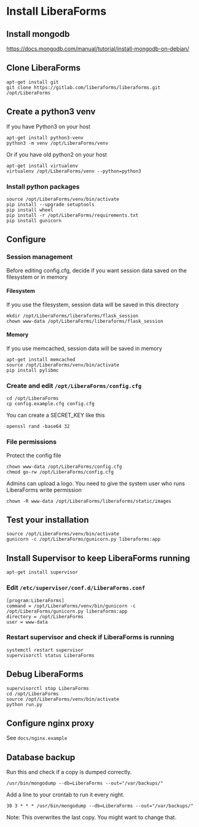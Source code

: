
# Install LiberaForms

## Install mongodb
https://docs.mongodb.com/manual/tutorial/install-mongodb-on-debian/


## Clone LiberaForms
```
apt-get install git
git clone https://gitlab.com/liberaforms/liberaforms.git /opt/LiberaForms
```

## Create a python3 venv
If you have Python3 on your host
```
apt-get install python3-venv
python3 -m venv /opt/LiberaForms/venv
```
Or if you have old python2 on your host
```
apt-get install virtualenv
virtualenv /opt/LiberaForms/venv --python=python3
```

### Install python packages
```
source /opt/LiberaForms/venv/bin/activate
pip install --upgrade setuptools
pip install wheel
pip install -r /opt/LiberaForms/requirements.txt
pip install gunicorn
```

## Configure

### Session management
Before editing config.cfg, decide if you want session data saved on the filesystem or in memory

#### Filesystem
If you use the filesystem, session data will be saved in this directory
```
mkdir /opt/LiberaForms/liberaforms/flask_session
chown www-data /opt/LiberaForms/liberaforms/flask_session
```

#### Memory
If you use memcached, session data will be saved in memory
```
apt-get install memcached
source /opt/LiberaForms/venv/bin/activate
pip install pylibmc
```

### Create and edit `/opt/LiberaForms/config.cfg`
```
cd /opt/LiberaForms
cp config.example.cfg config.cfg
```

You can create a SECRET_KEY like this
```
openssl rand -base64 32
```

### File permissions
Protect the config file
```
chown www-data /opt/LiberaForms/config.cfg
chmod go-rw /opt/LiberaForms/config.cfg
```

Admins can upload a logo. You need to give the system user who runs LiberaForms write permission
```
chown -R www-data /opt/LiberaForms/liberaforms/static/images
```

## Test your installation
```
source /opt/LiberaForms/venv/bin/activate
gunicorn -c /opt/LiberaForms/gunicorn.py liberaforms:app
```

## Install Supervisor to keep LiberaForms running
```
apt-get install supervisor
```

### Edit `/etc/supervisor/conf.d/LiberaForms.conf`
```
[program:LiberaForms]
command = /opt/LiberaForms/venv/bin/gunicorn -c /opt/LiberaForms/gunicorn.py liberaforms:app
directory = /opt/LiberaForms
user = www-data
```

### Restart supervisor and check if LiberaForms is running
```
systemctl restart supervisor
supervisorctl status LiberaForms
```

## Debug LiberaForms
```
supervisorctl stop LiberaForms
cd /opt/LiberaForms
source /opt/LiberaForms/venv/bin/activate
python run.py
```

## Configure nginx proxy
See `docs/nginx.example`


## Database backup
Run this and check if a copy is dumped correctly.
```
/usr/bin/mongodump --db=LiberaForms --out="/var/backups/"
```

Add a line to your crontab to run it every night.
```
30 3 * * * /usr/bin/mongodump --db=LiberaForms --out="/var/backups/"
```
Note: This overwrites the last copy. You might want to change that.
